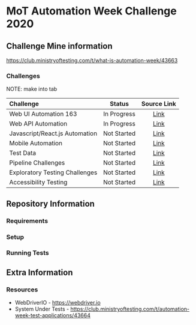 
# MoT Automation Week Challenge 2020

## Challenge Mine information  
https://club.ministryoftesting.com/t/what-is-automation-week/43663

### Challenges
NOTE: make into tab 

| Challenge | Status | Source Link |
| :------------- | :------------: | :------------: | 
| Web UI Automation 163 | In Progress | [Link](https://club.ministryoftesting.com/t/automation-week-challenges-web-ui/43665)|
| Web API Automation | In Progress | [Link](https://club.ministryoftesting.com/t/automation-week-challenges-web-api/43667) |
| Javascript/React.js Automation | Not Started | [Link](https://club.ministryoftesting.com/t/automation-week-challenges-javascript/43666) |
| Mobile Automation | Not Started | [Link](https://club.ministryoftesting.com/t/automation-week-challenges-mobile/43668) |
| Test Data | Not Started | [Link](https://club.ministryoftesting.com/t/automation-week-challenges-data/43669) |
| Pipeline Challenges | Not Started | [Link](https://club.ministryoftesting.com/t/automation-week-challenges-pipelines/43671)|
| Exploratory Testing Challenges | Not Started | [Link](https://club.ministryoftesting.com/t/automation-week-challenges-exploratory-testing/43672) |
| Accessibility Testing| Not Started | [Link](https://club.ministryoftesting.com/t/automation-week-challenges-accessibility/43670) |


## Repository Information

### Requirements

### Setup

### Running Tests

## Extra Information
### Resources

* WebDriverIO - https://webdriver.io
* System Under Tests - https://club.ministryoftesting.com/t/automation-week-test-applications/43664
